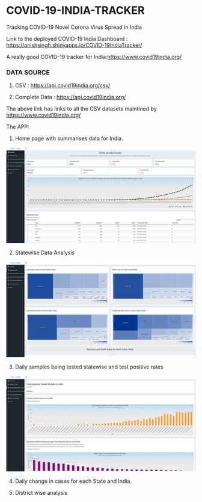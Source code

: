 # COVID-19-INDIA-TRACKER
Tracking COVID-19 Novel Corona Virus Spread in India

Link to the deployed COVID-19 India Dashboard : https://anishsingh.shinyapps.io/COVID-19IndiaTracker/

A really good COVID-19 tracker for India:https://www.covid19india.org/


### DATA SOURCE

1. CSV : https://api.covid19india.org/csv/

2. Complete Data : https://api.covid19india.org/

The above link has links to all the CSV datasets maintined by https://www.covid19india.org/


The APP:

1) Home page with summarises data for India.

![Home Page](https://github.com/anishsingh20/COVID-19-INDIA-TRACKER/blob/master/images/Screenshot%202020-05-10%20at%2012.06.55%20PM.png)

2) Statewise Data Analysis

![Statewise Analysis](https://github.com/anishsingh20/COVID-19-INDIA-TRACKER/blob/master/images/Screenshot%202020-05-10%20at%2012.07.13%20PM.png)

3) Daily samples being tested statewise and test positive rates

![India's COVID-19 Testing](https://github.com/anishsingh20/COVID-19-INDIA-TRACKER/blob/master/images/Screenshot%202020-05-10%20at%2012.07.25%20PM.png)


4) Daily change in cases for each State and India.

5) District wise analysis
